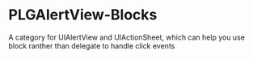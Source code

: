 # PLGAlertView-Blocks
A category for UIAlertView and UIActionSheet, which can help you use block ranther than delegate to handle click events
